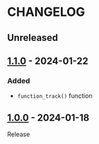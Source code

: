 # CHANGELOG
## Unreleased

## [1.1.0](../../compare/1.0.0..1.1.0) - 2024-01-22
### Added
- `function_track()` function

## [1.0.0](../../tree/1.0.0) - 2024-01-18
Release
